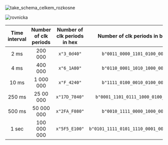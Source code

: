 
![take_schema_celkem_rozkosne](https://user-images.githubusercontent.com/99683944/159160557-ea528efd-53ae-46d8-a0b6-6683855ed471.png)
 
 ![rovnicka](https://user-images.githubusercontent.com/99683944/159161141-d3002842-1c9e-48f3-90f3-ad4ac7421868.png)

 
 | **Time interval** | **Number of clk periods** | **Number of clk periods in hex** | **Number of clk periods in binary** |
   | :-: | :-: | :-: | :-: |
   | 2&nbsp;ms | 200 000 | `x"3_0d40"` | `b"0011_0000_1101_0100_0000"` |
   | 4&nbsp;ms |400 000 | `x"6_1A80"` | `b"0110_0001_1010_1000_0000"` |
   | 10&nbsp;ms |1 000 000 | `x"F_4240"` | `b"1111_0100_0010_0100_0000"` |
   | 250&nbsp;ms |25 00 000 | `x"17D_7840"` | `b"0001_1101_0111_1000_0100_0000"` |
   | 500&nbsp;ms |50 000 000 | `x"2FA_F080"` | `b"0010_1111_0000_1000_0000"` |
   | 1&nbsp;sec | 100 000 000 | `x"5F5_E100"` | `b"0101_1111_0101_1110_0001_0000_0000"` |
